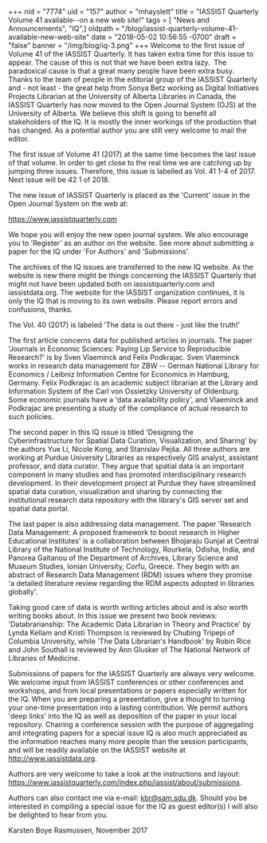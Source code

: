 +++
nid = "7774"
uid = "157"
author = "mhayslett"
title = "IASSIST Quarterly Volume 41 available--on a new web site!"
tags = [ "News and Announcements", "IQ",]
oldpath = "/blog/iassist-quarterly-volume-41-available-new-web-site"
date = "2018-05-02 10:56:55 -0700"
draft = "false"
banner = "/img/blog/iq-3.png"
+++
Welcome to the first issue of Volume 41 of the IASSIST Quarterly. It has
taken extra time for this issue to appear. The cause of this is not that
we have been extra lazy.  The paradoxical cause is that a great many
people have been extra busy. Thanks to the team of people in the
editorial group of the IASSIST Quarterly and - not least - the great
help from Sonya Betz working as Digital Initiatives Projects Librarian
at the University of Alberta Libraries in Canada, the IASSIST Quarterly
has now moved to the Open Journal System (OJS) at the University of
Alberta. We believe this shift is going to benefit all stakeholders of
the IQ. It is mostly the inner workings of the production that has
changed. As a potential author you are still very welcome to mail the
editor.

The first issue of Volume 41 (2017) at the same time becomes the last
issue of that volume. In order to get close to the real time we are
catching up by jumping three issues. Therefore, this issue is labelled
as Vol. 41 1-4 of 2017. Next issue will be 42 1 of 2018. 

The new issue of IASSIST Quarterly is placed as the 'Current' issue in
the Open Journal System on the web at:

<https://www.iassistquarterly.com>

We hope you will enjoy the new open journal system. We also encourage
you to 'Register' as an author on the website. See more about
submitting a paper for the IQ under 'For Authors' and
'Submissions'. 

The archives of the IQ issues are transferred to the new IQ website. As
the website is new there might be things concerning the IASSIST
Quarterly that might not have been updated both on iassistquarterly.com
and iassistdata.org. The website for the IASSIST organization continues,
it is only the IQ that is moving to its own website. Please report
errors and confusions, thanks.

The Vol. 40 (2017) is labeled 'The data is out there - just like the
truth!' 

The first article concerns data for published articles in journals. The
paper 'Journals in Economic Sciences: Paying Lip Service to Reproducible
Research?' is by Sven Vlaeminck and Felix Podkrajac. Sven Vlaeminck
works in research data management for ZBW -- German National Library for
Economics / Leibniz Information Centre for Economics in Hamburg,
Germany. Felix Podkrajac is an academic subject librarian at the Library
and Information System of the Carl von Ossietzky University of
Oldenburg. Some economic journals have a 'data availability policy',
and Vlaeminck and Podkrajac are presenting a study of the compliance of
actual research to such policies.

The second paper in this IQ issue is titled 'Designing the
Cyberinfrastructure for Spatial Data Curation, Visualization, and
Sharing' by the authors Yue Li, Nicole Kong, and Stanislav Pejša. All
three authors are working at Purdue University Libraries as respectively
GIS analyst, assistant professor, and data curator. They argue that
spatial data is an important component in many studies and has promoted
interdisciplinary research development. In their development project at
Purdue they have streamlined spatial data curation, visualization and
sharing by connecting the institutional research data repository with
the library's GIS server set and spatial data portal.

The last paper is also addressing data management. The paper 'Research
Data Management: A proposed framework to boost research in Higher
Educational Institutes' is a collaboration between Bhojaraju Gunjal at
Central Library of the National Institute of Technology, Rourkela,
Odisha, India, and Panorea Gaitanou of the Department of Archives,
Library Science and Museum Studies, Ionian University, Corfu, Greece.
They begin with an abstract of Research Data Management (RDM) issues
where they promise 'a detailed literature review regarding the RDM
aspects adopted in libraries globally'.

Taking good care of data is worth writing articles about and is also
worth writing books about. In this issue we present two book reviews:
'Databrarianship: The Academic Data Librarian in Theory and Practice'
by Lynda Kellam and Kristi Thompson is reviewed by Chubing Tripepi of
Columbia University, while 'The Data Librarian's Handbook' by Robin
Rice and John Southall is reviewed by Ann Glusker of The National
Network of Libraries of Medicine.

Submissions of papers for the IASSIST Quarterly are always very welcome.
We welcome input from IASSIST conferences or other conferences and
workshops, and from local presentations or papers especially written for
the IQ. When you are preparing a presentation, give a thought to turning
your one-time presentation into a lasting contribution. We permit
authors 'deep links' into the IQ as well as deposition of the paper in
your local repository. Chairing a conference session with the purpose of
aggregating and integrating papers for a special issue IQ is also much
appreciated as the information reaches many more people than the session
participants, and will be readily available on the IASSIST website at
<http://www.iassistdata.org>.  

Authors are very welcome to take a look at the instructions and layout: <https://www.iassistquarterly.com/index.php/iassist/about/submissions>.

Authors can also contact me via e-mail: kbr@sam.sdu.dk. Should you be
interested in compiling a special issue for the IQ as guest editor(s) I
will also be delighted to hear from you.  

Karsten Boye Rasmussen, November 2017
